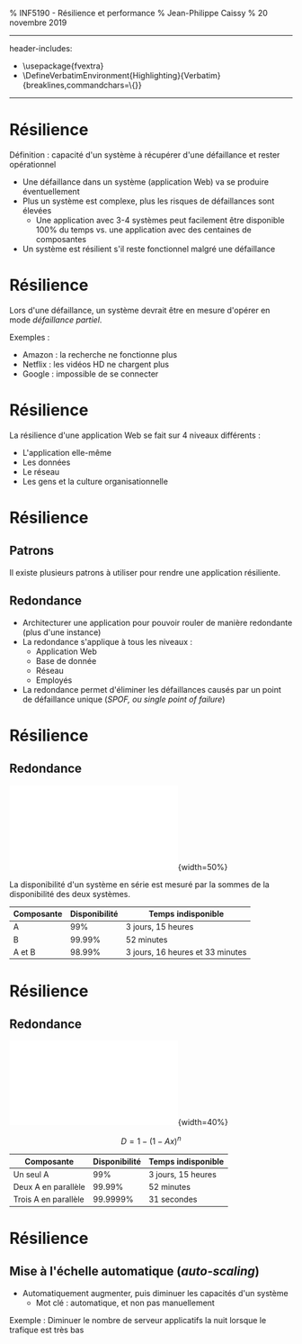 % INF5190 - Résilience et performance
% Jean-Philippe Caissy
% 20 novembre 2019

---
header-includes:
 - \usepackage{fvextra}
 - \DefineVerbatimEnvironment{Highlighting}{Verbatim}{breaklines,commandchars=\\\{\}}
---

# Résilience

Définition : capacité d'un système à récupérer d'une défaillance et rester opérationnel

* Une défaillance dans un système (application Web) va se produire éventuellement
* Plus un système est complexe, plus les risques de défaillances sont élevées
    * Une application avec 3-4 systèmes peut facilement être disponible 100% du temps
        vs. une application avec des centaines de composantes 
* Un système est résilient s'il reste fonctionnel malgré une défaillance

# Résilience

Lors d'une défaillance, un système devrait être en mesure d'opérer en mode *défaillance partiel*.

Exemples :

* Amazon : la recherche ne fonctionne plus
* Netflix : les vidéos HD ne chargent plus
* Google : impossible de se connecter

# Résilience

La résilience d'une application Web se fait sur 4 niveaux différents :

* L'application elle-même
* Les données
* Le réseau
* Les gens et la culture organisationnelle

# Résilience
## Patrons

Il existe plusieurs patrons à utiliser pour rendre une application résiliente.

## Redondance

* Architecturer une application pour pouvoir rouler de manière redondante (plus d'une instance)
* La redondance s'applique à tous les niveaux :
    * Application Web
    * Base de donnée
    * Réseau
    * Employés
* La redondance permet d'éliminer les défaillances causés par un point de défaillance unique (*SPOF, ou single point of failure*) 

# Résilience
## Redondance

![Composantes en série](./img/composantes-series.pdf){width=50%}

La disponibilité d'un système en série est mesuré par la sommes de la disponibilité des deux systèmes.

| Composante    | Disponibilité   | Temps indisponible                |
|---------------|-----------------|-----------------------------------|
| A             | 99%             | 3 jours, 15 heures                |
| B             | 99.99%          | 52 minutes                        |
| A et B        | 98.99%          | 3 jours, 16 heures et 33 minutes  |

# Résilience
## Redondance

![Composantes en parallèles](./img/composantes-par.pdf){width=40%}

$$ D = 1 - (1 - Ax)^n $$

| Composante    | Disponibilité   | Temps indisponible                |
|---------------|-----------------|-----------------------------------|
| Un seul A     | 99%             | 3 jours, 15 heures                |
| Deux A en parallèle | 99.99%          | 52 minutes                        |
| Trois A en parallèle | 99.9999%          | 31 secondes |

# Résilience
## Mise à l'échelle automatique (*auto-scaling*)

* Automatiquement augmenter, puis diminuer les capacités d'un système
    * Mot clé : automatique, et non pas manuellement

Exemple : Diminuer le nombre de serveur applicatifs la nuit lorsque le trafique est très bas
